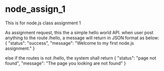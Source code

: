 # node_assign_1
This is for node.js class assignment 1

As assignment request, this the a simple hello world API. when user post anything to the route /hello, a message will return in
JSON format as below:
{
    "status": "success",
    "message": "Welcome to my first node.js assignment."
}

else if the routes is not /hello, the system shall return 
{
    "status": "page not found",
    "message": "The page you looking are not found"
}
